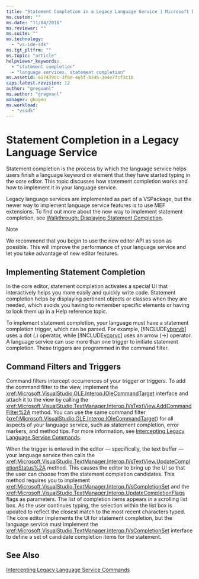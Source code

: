 ```yaml
---
title: "Statement Completion in a Legacy Language Service | Microsoft Docs"
ms.custom: ""
ms.date: "11/04/2016"
ms.reviewer: ""
ms.suite: ""
ms.technology: 
  - "vs-ide-sdk"
ms.tgt_pltfrm: ""
ms.topic: "article"
helpviewer_keywords: 
  - "statement completion"
  - "language services, statement completion"
ms.assetid: 617439dc-3f0e-4e5f-b346-3e4e7fcf3c1b
caps.latest.revision: 12
author: "gregvanl"
ms.author: "gregvanl"
manager: ghogen
ms.workload: 
  - "vssdk"
---
```

# Statement Completion in a Legacy Language Service
Statement completion is the process by which the language service helps users finish a language keyword or element that they have started typing in the core editor. This topic discusses how statement completion works and how to implement it in your language service.  
  
 Legacy language services are implemented as part of a VSPackage, but the newer way to implement language service features is to use MEF extensions. To find out more about the new way to implement statement completion, see [Walkthrough: Displaying Statement Completion](../../extensibility/walkthrough-displaying-statement-completion.md).  
  
> [!NOTE]
>  We recommend that you begin to use the new editor API as soon as possible. This will improve the performance of your language service and let you take advantage of new editor features.  
  
## Implementing Statement Completion  
 In the core editor, statement completion activates a special UI that interactively helps you more easily and quickly write code. Statement completion helps by displaying pertinent objects or classes when they are needed, which avoids you having to remember specific elements or having to look them up in a Help reference topic.  
  
 To implement statement completion, your language must have a statement completion trigger, which can be parsed. For example, [!INCLUDE[vbprvb](../../code-quality/includes/vbprvb_md.md)] uses a dot (.) operator, while [!INCLUDE[vcprvc](../../code-quality/includes/vcprvc_md.md)] uses an arrow (->) operator. A language service can use more than one trigger to initiate statement completion. These triggers are programmed in the command filter.  
  
## Command Filters and Triggers  
 Command filters intercept occurrences of your trigger or triggers. To add the command filter to the view, implement the <xref:Microsoft.VisualStudio.OLE.Interop.IOleCommandTarget> interface and attach it to the view by calling the <xref:Microsoft.VisualStudio.TextManager.Interop.IVsTextView.AddCommandFilter%2A> method. You can use the same command filter (<xref:Microsoft.VisualStudio.OLE.Interop.IOleCommandTarget>) for all aspects of your language service, such as statement completion, error markers, and method tips. For more information, see [Intercepting Legacy Language Service Commands](../../extensibility/internals/intercepting-legacy-language-service-commands.md).  
  
 When the trigger is entered in the editor — specifically, the text buffer — your language service then calls the <xref:Microsoft.VisualStudio.TextManager.Interop.IVsTextView.UpdateCompletionStatus%2A> method. This causes the editor to bring up the UI so that the user can choose from the statement completion candidates. This method requires you to implement <xref:Microsoft.VisualStudio.TextManager.Interop.IVsCompletionSet> and the <xref:Microsoft.VisualStudio.TextManager.Interop.UpdateCompletionFlags> flags as parameters. The list of completion items appears in a scrolling list box. As the user continues typing, the selection within the list box is updated to reflect the closest match to the most recent characters typed. The core editor implements the UI for statement completion, but the language service must implement the <xref:Microsoft.VisualStudio.TextManager.Interop.IVsCompletionSet> interface to define a set of candidate completion items for the statement.  
  
## See Also  
 [Intercepting Legacy Language Service Commands](../../extensibility/internals/intercepting-legacy-language-service-commands.md)